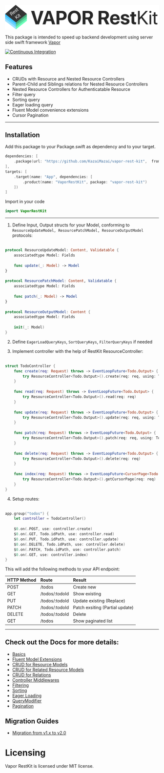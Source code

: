 
<p align="center">
  <img src="Logo.svg?raw=true" alt="Sublime's custom image"/>
</p>

This package is intended to speed up backend development using server side swift framework [Vapor](https://github.com/vapor/vapor)

<p align="left">
    <a href="https://github.com/KazaiMazai/vapor-rest-kit/actions">
        <img src="https://github.com/KazaiMazai/vapor-rest-kit/workflows/Tests/badge.svg" alt="Continuous Integration">
    </a>
</p>



## Features
- CRUDs with Resource and Nested Resource Controllers
- Parent-Child and Siblings relations for Nested Resource Controllers
- Nested Resource Controllers for Authenticatable Resource
- Filter query
- Sorting query
- Eager loading query
- Fluent Model convenience extensions 
- Cursor Pagination 
____________

## Installation

Add this package to your Package.swift as dependency and to your target.

```swift
dependencies: [
    .package(url: "https://github.com/KazaiMazai/vapor-rest-kit",  from: "2.0.0")
],
targets: [
    .target(name: "App", dependencies: [
        .product(name: "VaporRestKit", package: "vapor-rest-kit")
    ])
]

```

Import in your code

```swift
import VaporRestKit
```

____________


1. Define Input, Output structs for your Model, conforming to ```ResourceUpdateModel, ResourcePatchModel, ResourceOutputModel``` protocols:

```swift

protocol ResourceUpdateModel: Content, Validatable {
    associatedtype Model: Fields

    func update(_: Model) -> Model
}

protocol ResourcePatchModel: Content, Validatable {
    associatedtype Model: Fields

    func patch(_: Model) -> Model
}

protocol ResourceOutputModel: Content {
    associatedtype Model: Fields

    init(_: Model)
}

```

2. Define `EagerLoadQueryKeys`, `SortQueryKeys`, `FilterQueryKeys`  if needed

3. Implement controller with the help of RestKit ResourceController:

```swift

struct TodoController {
    func create(req: Request) throws -> EventLoopFuture<Todo.Output> {
        try ResourceController<Todo.Output>().create(req: req, using: Todo.Input.self)
    }

    func read(req: Request) throws -> EventLoopFuture<Todo.Output> {
        try ResourceController<Todo.Output>().read(req: req)
    }

    func update(req: Request) throws -> EventLoopFuture<Todo.Output> {
        try ResourceController<Todo.Output>().update(req: req, using: Todo.Input.self)
    }

    func patch(req: Request) throws -> EventLoopFuture<Todo.Output> {
        try ResourceController<Todo.Output>().patch(req: req, using: Todo.PatchInput.self)
    }

    func delete(req: Request) throws -> EventLoopFuture<Todo.Output> {
        try ResourceController<Todo.Output>().delete(req: req)
    }

    func index(req: Request) throws -> EventLoopFuture<CursorPage<Todo.Output>> {
        try ResourceController<Todo.Output>().getCursorPage(req: req)
    }
}

```

4. Setup routes:

```swift

app.group("todos") {
    let controller = TodoController()

    $0.on(.POST, use: controller.create)
    $0.on(.GET, Todo.idPath, use: controller.read)
    $0.on(.PUT, Todo.idPath, use: controller.update)
    $0.on(.DELETE, Todo.idPath, use: controller.delete)
    $0.on(.PATCH, Todo.idPath, use: controller.patch)
    $0.on(.GET, use: controller.index)
}

```

  
This will add the following methods to your API endpoint: 


| HTTP Method                 | Route            | Result
| --------------------------- |:-----------------| :---------------|
|POST       | /todos                    | Create new
|GET        | /todos/:todoId            | Show existing
|PUT        | /todos/:todoId            | Update existing (Replace)
|PATCH      | /todos/:todoId            | Patch exsiting (Partial update)
|DELETE     | /todos/:todoId            | Delete 
|GET        | /todos                    | Show paginated list

___________
 
## Check out the Docs for more details:

- [Basics](Docs/Basics.md)
- [Fluent Model Extensions](Docs/Fluent-Model-Convenience-Extensions.md)
- [CRUD for Resource Models](Docs/CRUD-for-Resource-Models.md)
- [CRUD for Related Resource Models](Docs/CRUD-Related-Resource-Models.md)
- [CRUD for Relations](Docs/CRUD-for-Relations.md)
- [Controller Middlewares](Docs/Controller-Middlewares.md)
- [Filtering](Docs/Filtering.md)
- [Sorting](Docs/Sorting.md)
- [Eager Loading](Docs/EaagerLoading.md)
- [QueryModifier](Docs/QueryModifier.md)
- [Pagination](Docs/Pagination.md)


## Migration Guides

- [Migration from v1.x to v2.0](Docs/Vapor-RestKit-Migration-guide-from-v1.0-to-v2.0.md)
 
# Licensing

Vapor RestKit is licensed under MIT license.

